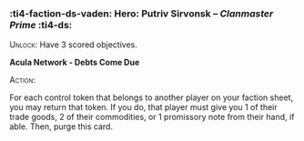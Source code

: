 ### :ti4-faction-ds-vaden: **Hero**: Putriv Sirvonsk – _Clanmaster Prime_ :ti4-ds:
<span style="font-variant:small-caps;">Unlock</span>: Have 3 scored objectives.

**Acula Network - Debts Come Due**

<span style="font-variant:small-caps;">Action</span>:

For each control token that belongs to another player on your faction sheet, you may return that token. If you do, that player must give you 1 of their trade goods, 2 of their commodities, or 1 promissory note from their hand, if able. Then, purge this card.

